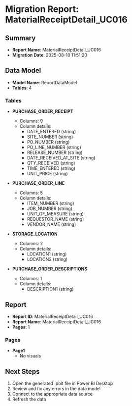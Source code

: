 # Migration Report: MaterialReceiptDetail_UC016

## Summary

- **Report Name**: MaterialReceiptDetail_UC016
- **Migration Date**: 2025-08-10 11:51:20

## Data Model

- **Model Name**: ReportDataModel
- **Tables**: 4

### Tables

- **PURCHASE_ORDER_RECEIPT**
  - Columns: 9
  - Column details:
    - DATE_ENTERED (string)
    - SITE_NUMBER (string)
    - PO_NUMBER (string)
    - PO_LINE_NUMBER (string)
    - RELEASE_NUMBER (string)
    - DATE_RECEIVED_AT_SITE (string)
    - QTY_RECEIVED (string)
    - TIME_ENTERED (string)
    - UNIT_PRICE (string)

- **PURCHASE_ORDER_LINE**
  - Columns: 5
  - Column details:
    - ITEM_NUMBER (string)
    - JOB_NUMBER (string)
    - UNIT_OF_MEASURE (string)
    - REQUESTOR_NAME (string)
    - VENDOR_NAME (string)

- **STORAGE_LOCATION**
  - Columns: 2
  - Column details:
    - LOCATION1 (string)
    - LOCATION2 (string)

- **PURCHASE_ORDER_DESCRIPTIONS**
  - Columns: 1
  - Column details:
    - DESCRIPTION1 (string)


## Report

- **Report ID**: MaterialReceiptDetail_UC016
- **Report Name**: MaterialReceiptDetail_UC016
- **Pages**: 1

### Pages

- **Page1**
  - No visuals


## Next Steps

1. Open the generated .pbit file in Power BI Desktop
2. Review and fix any errors in the data model
3. Connect to the appropriate data source
4. Refresh the data
